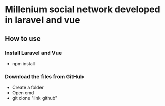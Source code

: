 # Millenium social network developed in laravel and vue

## How to use

### Install Laravel and Vue

- npm install

### Download the files from GitHub

- Create a folder
- Open cmd
- git clone "link github"
